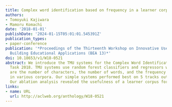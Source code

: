 ```yaml
---
title: Complex word identification based on frequency in a learner corpus
authors:
- Tomoyuki Kajiwara
- Mamoru Komachi
date: '2018-01-01'
publishDate: '2024-01-15T05:01:01.545391Z'
publication_types:
- paper-conference
publication: '*Proceedings of the Thirteenth Workshop on Innovative Use of NLP for
  Building Educational Applications (BEA 13)*'
doi: 10.18653/v1/W18-0521
abstract: We introduce the TMU systems for the Complex Word Identification (CWI) Shared
  Task 2018. TMU systems use random forest classifiers and regressors whose features
  are the number of characters, the number of words, and the frequency of target words
  in various corpora. Our simple systems performed best on 5 tracks out of 12 tracks.
  Our ablation analysis revealed the usefulness of a learner corpus for CWI task.
links:
- name: URL
  url: http://aclweb.org/anthology/W18-0521
---
```

